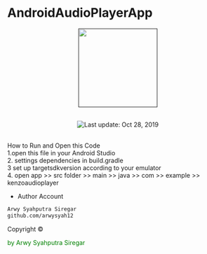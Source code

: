 # AndroidAudioPlayerApp








<p align="center">
  <a href=>
    <img
      alt=""
      src=/home/kenzo/Documents/android/AplikasiPemesananKopi/images.jpe
      width="180"
    />
  </a>
</p>
</h1>

<br/>

<div align="center">
  <img src="/home/kenzo/Documents/android/AplikasiPemesananKopi/images.jpe" alt="Last update: Oct 28, 2019"> 
</div>


<br/>

How to Run and Open this Code<br>
1.open this file in your Android Studio<br>
2. settings dependencies in build.gradle<br>
3 set up targetsdkversion according to your emulator <br>
4. open app >> src folder >> main >> java >> com >> example >> kenzoaudioplayer



- Author Account

```bash
Arwy Syahputra Siregar
github.com/arwysyah12

```
<p > Copyright ©</p> <p style="color:green;">by Arwy Syahputra Siregar</p>


 

